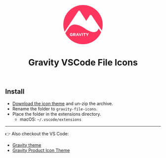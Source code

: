 <p align="center">
  <img alt="Gravity VSCode Theme" src="https://github.com/frankyonnetti/gravity-file-icons/blob/main/gravity-fileicon.png?raw=true" width="128" />
</p>
<h1 align="center">
  Gravity VSCode File Icons
</h1>

<p align="center">
<img alt="" src="https://yonnetti-sublime.s3.amazonaws.com/gravity-vscode/the-icons.png" />
</p>

## Install

  - [Download the icon theme](https://github.com/frankyonnetti/gravity-file-icons/archive/refs/tags/0.1.2.zip) and un-zip the archive.
  - Rename the folder to `gravity-file-icons`.
  - Place the folder in the extensions directory.
    - macOS: `~/.vscode/extensions`

---

👉 Also checkout the VS Code:

- [Gravity theme](https://github.com/frankyonnetti/gravity-vscode-theme)
- [Gravity Product Icon Theme](https://github.com/frankyonnetti/gravity-vscode-product-icons)

